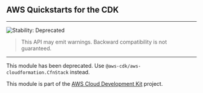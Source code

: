 ## AWS Quickstarts for the CDK
<!--BEGIN STABILITY BANNER-->

---

![Stability: Deprecated](https://img.shields.io/badge/stability-Deprecated-critical.svg?style=for-the-badge)

> This API may emit warnings. Backward compatibility is not guaranteed.

---
<!--END STABILITY BANNER-->

This module has been deprecated. Use `@aws-cdk/aws-cloudformation.CfnStack` instead.

This module is part of the [AWS Cloud Development Kit](https://github.com/awslabs/aws-cdk) project.
